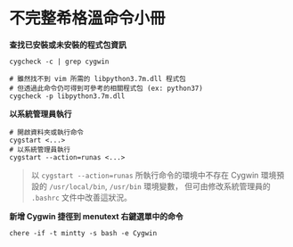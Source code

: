 不完整希格溫命令小冊
=======


**查找已安裝或未安裝的程式包資訊**

```
cygcheck -c | grep cygwin

# 雖然找不到 vim 所需的 libpython3.7m.dll 程式包
# 但透過此命令仍可得到可參考的相關程式包 (ex: python37)
cygcheck -p libpython3.7m.dll
```


**以系統管理員執行**

```
# 開啟資料夾或執行命令
cygstart <...>
# 以系統管理員執行
cygstart --action=runas <...>
```

> 以 `cygstart --action=runas` 所執行命令的環境中不存在
> Cygwin 環境預設的 `/usr/local/bin`, `/usr/bin` 環境變數，
> 但可由修改系統管理員的 `.bashrc` 文件中改善這狀況。


**新增 Cygwin 捷徑到 menutext 右鍵選單中的命令**

```
chere -if -t mintty -s bash -e Cygwin
```

